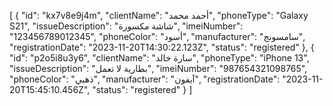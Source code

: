 [
  {
    "id": "kx7v8e9j4m",
    "clientName": "أحمد محمد",
    "phoneType": "Galaxy S21",
    "issueDescription": "شاشة مكسورة",
    "imeiNumber": "123456789012345",
    "phoneColor": "أسود",
    "manufacturer": "سامسونج",
    "registrationDate": "2023-11-20T14:30:22.123Z",
    "status": "registered"
  },
  {
    "id": "p2o5i8u3y6",
    "clientName": "سارة خالد",
    "phoneType": "iPhone 13",
    "issueDescription": "بطارية لا تعمل",
    "imeiNumber": "987654321098765",
    "phoneColor": "ذهبي",
    "manufacturer": "آيفون",
    "registrationDate": "2023-11-20T15:45:10.456Z",
    "status": "registered"
  }
]
